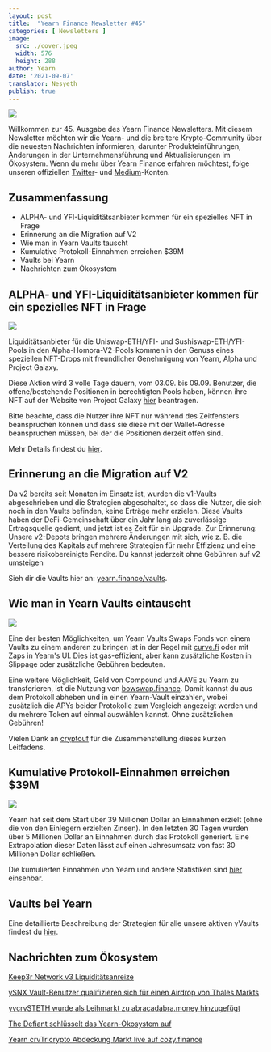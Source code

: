```yaml
---
layout: post
title:  "Yearn Finance Newsletter #45"
categories: [ Newsletters ]
image:
  src: ./cover.jpeg
  width: 576
  height: 288
author: Yearn
date: '2021-09-07'
translator: Nesyeth
publish: true
---
```



![](/_posts/_newsletters/Yearn-Finance-Newsletter-45/cover.jpeg?w=880&h=440)

Willkommen zur 45. Ausgabe des Yearn Finance Newsletters. Mit diesem Newsletter möchten wir die Yearn- und die breitere Krypto-Community über die neuesten Nachrichten informieren, darunter Produkteinführungen, Änderungen in der Unternehmensführung und Aktualisierungen im Ökosystem. Wenn du mehr über Yearn Finance erfahren möchtest, folge unseren offiziellen [Twitter](https://twitter.com/iearnfinance)- und [Medium](https://medium.com/iearn)-Konten.

## **Zusammenfassung**

- ALPHA- und YFI-Liquiditätsanbieter kommen für ein spezielles NFT in Frage
- Erinnerung an die Migration auf V2
- Wie man in Yearn Vaults tauscht
- Kumulative Protokoll-Einnahmen erreichen $39M
- Vaults bei Yearn
- Nachrichten zum Ökosystem

## **ALPHA- und YFI-Liquiditätsanbieter kommen für ein spezielles NFT in Frage**

![](/_posts/_newsletters/Yearn-Finance-Newsletter-45/image2.jpg)

Liquiditätsanbieter für die Uniswap-ETH/YFI- und Sushiswap-ETH/YFI-Pools in den Alpha-Homora-V2-Pools kommen in den Genuss eines speziellen NFT-Drops mit freundlicher Genehmigung von Yearn, Alpha und Project Galaxy.

Diese Aktion wird 3 volle Tage dauern, vom 03.09. bis 09.09. Benutzer, die offene/bestehende Positionen in berechtigten Pools haben, können ihre NFT auf der Website von Project Galaxy [hier](https://galaxy.eco/AlphaFinanceLab/campaign/117) beantragen.

Bitte beachte, dass die Nutzer ihre NFT nur während des Zeitfensters beanspruchen können und dass sie diese mit der Wallet-Adresse beanspruchen müssen, bei der die Positionen derzeit offen sind.

Mehr Details findest du [hier](https://twitter.com/AlphaFinanceLab/status/1433689307152195591).

## **Erinnerung an die Migration auf V2**

Da v2 bereits seit Monaten im Einsatz ist, wurden die v1-Vaults abgeschrieben und die Strategien abgeschaltet, so dass die Nutzer, die sich noch in den Vaults befinden, keine Erträge mehr erzielen. Diese Vaults haben der DeFi-Gemeinschaft über ein Jahr lang als zuverlässige Ertragsquelle gedient, und jetzt ist es Zeit für ein Upgrade. Zur Erinnerung: Unsere v2-Depots bringen mehrere Änderungen mit sich, wie z. B. die Verteilung des Kapitals auf mehrere Strategien für mehr Effizienz und eine bessere risikobereinigte Rendite. Du kannst jederzeit ohne Gebühren auf v2 umsteigen

Sieh dir die Vaults hier an: [yearn.finance/vaults](https://yearn.finance/vaults).

## **Wie man in Yearn Vaults eintauscht**

![](/_posts/_newsletters/Yearn-Finance-Newsletter-45/image3.jpg)

Eine der besten Möglichkeiten, um Yearn Vaults Swaps Fonds von einem Vaults zu einem anderen zu bringen ist in der Regel mit [curve.fi](https://curve.fi/) oder mit Zaps in Yearn's UI. Dies ist gas-effizient, aber kann zusätzliche Kosten in Slippage oder zusätzliche Gebühren bedeuten.

Eine weitere Möglichkeit, Geld von Compound und AAVE zu Yearn zu transferieren, ist die Nutzung von [bowswap.finance](https://bowswap.finance/). Damit kannst du aus dem Protokoll abheben und in einen Yearn-Vault einzahlen, wobei zusätzlich die APYs beider Protokolle zum Vergleich angezeigt werden und du mehrere Token auf einmal auswählen kannst. Ohne zusätzlichen Gebühren!

Vielen Dank an [cryptouf](https://twitter.com/cryptouf) für die Zusammenstellung dieses kurzen Leitfadens.

## **Kumulative Protokoll-Einnahmen erreichen $39M**

![](/_posts/_newsletters/Yearn-Finance-Newsletter-45/image4.jpg)

Yearn hat seit dem Start über 39 Millionen Dollar an Einnahmen erzielt (ohne die von den Einlegern erzielten Zinsen). In den letzten 30 Tagen wurden über 5 Millionen Dollar an Einnahmen durch das Protokoll generiert. Eine Extrapolation dieser Daten lässt auf einen Jahresumsatz von fast 30 Millionen Dollar schließen.

Die kumulierten Einnahmen von Yearn und andere Statistiken sind [hier](https://www.yfistats.com/) einsehbar.

## **Vaults bei Yearn**

Eine detaillierte Beschreibung der Strategien für alle unsere aktiven yVaults findest du [hier](https://medium.com/yearn-state-of-the-vaults/the-vaults-at-yearn-9237905ffed3).

## **Nachrichten zum Ökosystem**

[Keep3r Network v3 Liquiditätsanreize](https://twitter.com/AndreCronjeTech/status/1434125562281332737)

[ySNX Vault-Benutzer qualifizieren sich für einen Airdrop von Thales Markts](https://twitter.com/thalesmarket/status/1434889906657144834)

[yvcrvSTETH wurde als Leihmarkt zu abracadabra.money hinzugefügt](https://twitter.com/MIM_Spell/status/1430975000350281732?s=20)

[The Defiant schlüsselt das Yearn-Ökosystem auf](https://thedefiant.io/yearn-finance-ecosystem-breakdown-pushing-the-boundaries-of-human-coordination/)

[Yearn crvTricrypto Abdeckung Markt live auf cozy.finance](https://twitter.com/cozyfinance/status/1433602125792038913)
